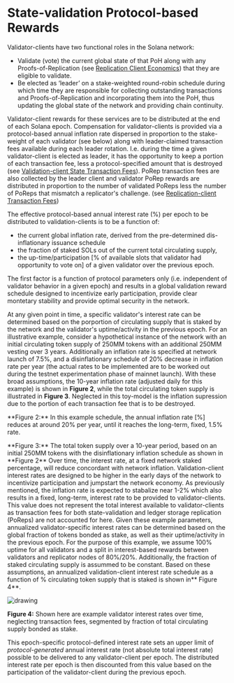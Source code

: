 # State-validation Protocol-based Rewards

Validator-clients have two functional roles in the Solana network:

* Validate \(vote\) the current global state of that PoH along with any Proofs-of-Replication \(see [Replication Client Economics](../ed_replication_client_economics/)\) that they are eligible to validate.
* Be elected as ‘leader’ on a stake-weighted round-robin schedule during which time they are responsible for collecting outstanding transactions and Proofs-of-Replication and incorporating them into the PoH, thus updating the global state of the network and providing chain continuity.

Validator-client rewards for these services are to be distributed at the end of each Solana epoch. Compensation for validator-clients is provided via a protocol-based annual inflation rate dispersed in proportion to the stake-weight of each validator \(see below\) along with leader-claimed transaction fees available during each leader rotation. I.e. during the time a given validator-client is elected as leader, it has the opportunity to keep a portion of each transaction fee, less a protocol-specified amount that is destroyed \(see [Validation-client State Transaction Fees](ed_vce_state_validation_transaction_fees.md)\). PoRep transaction fees are also collected by the leader client and validator PoRep rewards are distributed in proportion to the number of validated PoReps less the number of PoReps that mismatch a replicator's challenge. \(see [Replication-client Transaction Fees](ed_vce_replication_validation_transaction_fees.md)\)

The effective protocol-based annual interest rate \(%\) per epoch to be distributed to validation-clients is to be a function of:

* the current global inflation rate, derived from the pre-determined dis-inflationary issuance schedule
* the fraction of staked SOLs out of the current total circulating supply,
* the up-time/participation \[% of available slots that validator had opportunity to vote on\] of a given validator over the previous epoch.

The first factor is a function of protocol parameters only \(i.e. independent of validator behavior in a given epoch\) and results in a global validation reward schedule designed to incentivize early participation, provide clear montetary stability and provide optimal security in the network.

At any given point in time, a specific validator's interest rate can be determined based on the porportion of circulating supply that is staked by the network and the validator's uptime/activity in the previous epoch. For an illustrative example, consider a hypothetical instance of the network with an initial circulating token supply of 250MM tokens with an additional 250MM vesting over 3 years. Additionally an inflation rate is specified at network launch of 7.5%, and a disinflationary schedule of 20% decrease in inflation rate per year \(the actual rates to be implemented are to be worked out during the testnet experimentation phase of mainnet launch\). With these broad assumptions, the 10-year inflation rate \(adjusted daily for this example\) is shown in **Figure 2**, while the total circulating token supply is illustrated in **Figure 3**. Neglected in this toy-model is the inflation supression due to the portion of each transaction fee that is to be destroyed.

 \*\*Figure 2:\*\* In this example schedule, the annual inflation rate \[%\] reduces at around 20% per year, until it reaches the long-term, fixed, 1.5% rate.

 \*\*Figure 3:\*\* The total token supply over a 10-year period, based on an initial 250MM tokens with the disinflationary inflation schedule as shown in \*\*Figure 2\*\* Over time, the interest rate, at a fixed network staked percentage, will reduce concordant with network inflation. Validation-client interest rates are designed to be higher in the early days of the network to incentivize participation and jumpstart the network economy. As previously mentioned, the inflation rate is expected to stabalize near 1-2% which also results in a fixed, long-term, interest rate to be provided to validator-clients. This value does not represent the total interest available to validator-clients as transaction fees for both state-validation and ledger storage replication \(PoReps\) are not accounted for here. Given these example parameters, annualized validator-specific interest rates can be determined based on the global fraction of tokens bonded as stake, as well as their uptime/activity in the previous epoch. For the purpose of this example, we assume 100% uptime for all validators and a split in interest-based rewards between validators and replicator nodes of 80%/20%. Additionally, the fraction of staked circulating supply is assummed to be constant. Based on these assumptions, an annualized validation-client interest rate schedule as a function of % circulating token supply that is staked is shown in\*\* Figure 4\*\*.

![drawing](https://github.com/solana-labs/solana/tree/6b18db969dd1616eff07de35e7b823c75339fea8/book/src/img/p_ex_interest.png)

**Figure 4:** Shown here are example validator interest rates over time, neglecting transaction fees, segmented by fraction of total circulating supply bonded as stake.

This epoch-specific protocol-defined interest rate sets an upper limit of _protocol-generated_ annual interest rate \(not absolute total interest rate\) possible to be delivered to any validator-client per epoch. The distributed interest rate per epoch is then discounted from this value based on the participation of the validator-client during the previous epoch.

